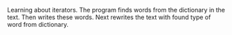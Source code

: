 Learning about iterators. The program finds words from the dictionary in the text. Then writes these words. Next rewrites the text with found type of word from dictionary.